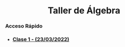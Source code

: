 <div align='center'>
  <h1>
    Taller de Álgebra
  </h1>
</div>

### Acceso Rápido

<ul><li><h3><a href="./clase-1/README.md">Clase 1 - (23/03/2022)</a></h3></li>
</ul>